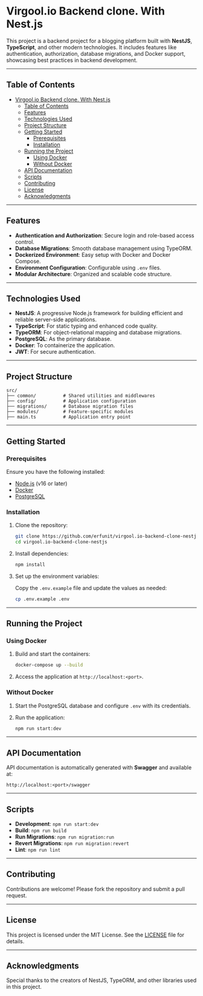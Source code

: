 # Virgool.io Backend clone. With Nest.js

This project is a backend project for a blogging platform built with **NestJS**, **TypeScript**, and other modern technologies. It includes features like authentication, authorization, database migrations, and Docker support, showcasing best practices in backend development.

---

## Table of Contents

- [Virgool.io Backend clone. With Nest.js](#virgoolio-backend-clone-with-nestjs)
  - [Table of Contents](#table-of-contents)
  - [Features](#features)
  - [Technologies Used](#technologies-used)
  - [Project Structure](#project-structure)
  - [Getting Started](#getting-started)
    - [Prerequisites](#prerequisites)
    - [Installation](#installation)
  - [Running the Project](#running-the-project)
    - [Using Docker](#using-docker)
    - [Without Docker](#without-docker)
  - [API Documentation](#api-documentation)
  - [Scripts](#scripts)
  - [Contributing](#contributing)
  - [License](#license)
  - [Acknowledgments](#acknowledgments)

---

## Features

- **Authentication and Authorization**: Secure login and role-based access control.
- **Database Migrations**: Smooth database management using TypeORM.
- **Dockerized Environment**: Easy setup with Docker and Docker Compose.
- **Environment Configuration**: Configurable using `.env` files.
- **Modular Architecture**: Organized and scalable code structure.

---

## Technologies Used

- **NestJS**: A progressive Node.js framework for building efficient and reliable server-side applications.
- **TypeScript**: For static typing and enhanced code quality.
- **TypeORM**: For object-relational mapping and database migrations.
- **PostgreSQL**: As the primary database.
- **Docker**: To containerize the application.
- **JWT**: For secure authentication.

---

## Project Structure

```plaintext
src/
├── common/          # Shared utilities and middlewares
├── config/          # Application configuration
├── migrations/      # Database migration files
├── modules/         # Feature-specific modules
├── main.ts          # Application entry point
```

---

## Getting Started

### Prerequisites

Ensure you have the following installed:

- [Node.js](https://nodejs.org/) (v16 or later)
- [Docker](https://www.docker.com/)
- [PostgreSQL](https://www.postgresql.org/)

### Installation

1. Clone the repository:

   ```bash
   git clone https://github.com/erfunit/virgool.io-backend-clone-nestjs
   cd virgool.io-backend-clone-nestjs
   ```

2. Install dependencies:

   ```bash
   npm install
   ```

3. Set up the environment variables:

   Copy the `.env.example` file and update the values as needed:

   ```bash
   cp .env.example .env
   ```

---

## Running the Project

### Using Docker

1. Build and start the containers:

   ```bash
   docker-compose up --build
   ```

2. Access the application at `http://localhost:<port>`.

### Without Docker

1. Start the PostgreSQL database and configure `.env` with its credentials.

2. Run the application:

   ```bash
   npm run start:dev
   ```

---

## API Documentation

API documentation is automatically generated with **Swagger** and available at:

```
http://localhost:<port>/swagger
```

---

## Scripts

- **Development**: `npm run start:dev`
- **Build**: `npm run build`
- **Run Migrations**: `npm run migration:run`
- **Revert Migrations**: `npm run migration:revert`
- **Lint**: `npm run lint`

---

## Contributing

Contributions are welcome! Please fork the repository and submit a pull request.

---

## License

This project is licensed under the MIT License. See the [LICENSE](./LICENSE) file for details.

---

## Acknowledgments

Special thanks to the creators of NestJS, TypeORM, and other libraries used in this project.
